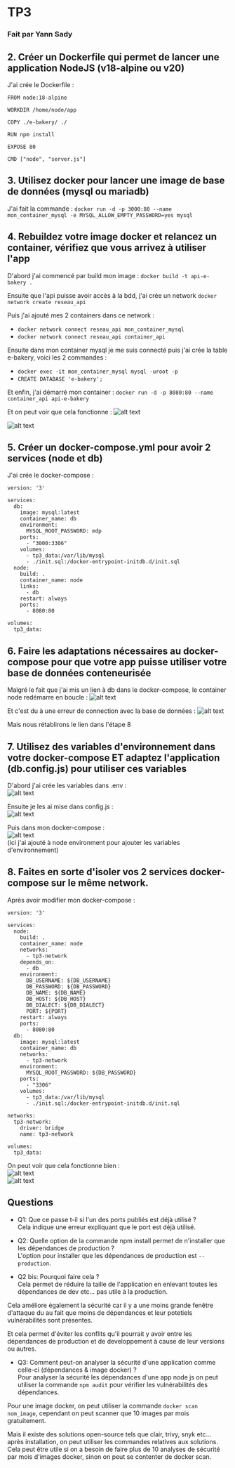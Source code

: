 # TP3
### Fait par Yann Sady

## 2. Créer un Dockerfile qui permet de lancer une application NodeJS (v18-alpine ou v20)

J'ai crée le Dockerfile :
```
FROM node:18-alpine

WORKDIR /home/node/app

COPY ./e-bakery/ ./

RUN npm install

EXPOSE 80

CMD ["node", "server.js"]
``` 

## 3. Utilisez docker pour lancer une image de base de données (mysql ou mariadb)

J'ai fait la commande : ```docker run -d -p 3000:80 --name mon_container_mysql -e MYSQL_ALLOW_EMPTY_PASSWORD=yes mysql```

## 4. Rebuildez votre image docker et relancez un container, vérifiez que vous arrivez à utiliser l'app
D'abord j'ai commencé par build mon image : ```docker build -t api-e-bakery .```

Ensuite que l'api puisse avoir accès à la bdd, j'ai crée un network ```docker network create reseau_api```

Puis j'ai ajouté mes 2 containers dans ce network :
- ```docker network connect reseau_api mon_container_mysql```
- ```docker network connect reseau_api container_api```

Ensuite dans mon container mysql je me suis connecté puis j'ai crée la table e-bakery, voici les 2 commandes :
- ```docker exec -it mon_container_mysql mysql -uroot -p```
- ```CREATE DATABASE 'e-bakery';```

Et enfin, j'ai démarré mon container : ```docker run -d -p 8080:80 --name container_api api-e-bakery```

Et on peut voir que cela fonctionne :
![alt text](images/1.png)

![alt text](images/2.png)

## 5. Créer un docker-compose.yml pour avoir 2 services (node et db)
J'ai crée le docker-compose :
```
version: '3'
 
services:
  db:
    image: mysql:latest
    container_name: db
    environment:
      MYSQL_ROOT_PASSWORD: mdp
    ports:
      - "3000:3306"
    volumes:
      - tp3_data:/var/lib/mysql
      - ./init.sql:/docker-entrypoint-initdb.d/init.sql
  node:
    build: .
    container_name: node
    links:
      - db
    restart: always
    ports:
      - 8080:80
      
volumes:
  tp3_data:
```

## 6. Faire les adaptations nécessaires au docker-compose pour que votre app puisse utiliser votre base de données conteneurisée

Malgré le fait que j'ai mis un lien à db dans le docker-compose, le container node redémarre en boucle :
![alt text](images/3.png)

Et c'est du à une erreur de connection avec la base de données :
![alt text](images/4.png)

Mais nous rétablirons le lien dans l'étape 8

## 7. Utilisez des variables d'environnement dans votre docker-compose ET adaptez l'application (db.config.js) pour utiliser ces variables

D'abord j'ai crée les variables dans .env :  
![alt text](images/5.png)

Ensuite je les ai mise dans config.js :  
![alt text](images/6.png)

Puis dans mon docker-compose :  
![alt text](images/7.png)  
(ici j'ai ajouté à node environment pour ajouter les variables d'environnement)

## 8. Faites en sorte d'isoler vos 2 services docker-compose sur le même network.

Après avoir modifier mon docker-compose :  
```
version: '3'
 
services:
  node:
    build: .
    container_name: node
    networks:
      - tp3-network
    depends_on:
      - db
    environment:
      DB_USERNAME: ${DB_USERNAME}
      DB_PASSWORD: ${DB_PASSWORD}
      DB_NAME: ${DB_NAME}
      DB_HOST: ${DB_HOST}
      DB_DIALECT: ${DB_DIALECT}
      PORT: ${PORT}
    restart: always
    ports:
      - 8080:80
  db:
    image: mysql:latest
    container_name: db
    networks:
      - tp3-network
    environment:
      MYSQL_ROOT_PASSWORD: ${DB_PASSWORD}
    ports:
      - "3306"
    volumes:
      - tp3_data:/var/lib/mysql
      - ./init.sql:/docker-entrypoint-initdb.d/init.sql

networks:
  tp3-network:
    driver: bridge
    name: tp3-network

volumes:
  tp3_data:
```

On peut voir que cela fonctionne bien :  
![alt text](images/8.png)  
![alt text](images/9.png)  

## Questions
- Q1: Que ce passe t-il si l'un des ports publiés est déjà utilisé ?  
Cela indique une erreur expliquant que le port est déjà utilisé.  
  
- Q2: Quelle option de la commande npm install permet de n'installer que les dépendances de production ?  
L'option pour installer que les dépendances de production est ```--production```.  
  
- Q2 bis: Pourquoi faire cela ?  
Cela permet de réduire la taille de l'application en enlevant toutes les dépendances de dev etc... pas utile à la production.  
  
Cela améliore également la sécurité car il y a une moins grande fenêtre d'attaque du au fait que moins de dépendances et leur potetiels vulnérabilités sont présentes.  
  
Et cela permet d'éviter les conflits qu'il pourrait y avoir entre les dépendances de production et de developpement à cause de leur versions ou autres.  
  
- Q3: Comment peut-on analyser la sécurité d'une application comme celle-ci (dépendances & image docker) ?  
Pour analyser la sécurité les dépendances d'une app node js on peut utiliser la commande ```npm audit``` pour vérifier les vulnérabilités des dépendances.  
  
Pour une image docker, on peut utiliser la commande ```docker scan nom_image```, cependant on peut scanner que 10 images par mois gratuitement.  
  
Mais il existe des solutions open-source tels que clair, trivy, snyk etc... après installation, on peut utiliser les commandes relatives aux solutions.  
Cela peut être utile si on a besoin de faire plus de 10 analyses de sécurité par mois d'images docker, sinon on peut se contenter de docker scan.  
  
